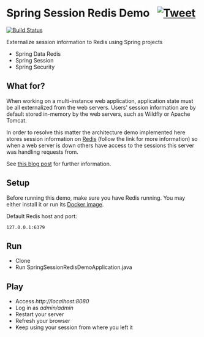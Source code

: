 # Spring Session Redis Demo &nbsp; [![Tweet](https://img.shields.io/twitter/url/http/shields.io.svg?style=social)](https://twitter.com/intent/tweet?text=Spring%20Session%20With%20Redis&url=https://github.com/selzlein/spring-session-redis-demo&hashtags=spring,spring-session,redis)

[![Build Status](https://img.shields.io/travis/selzlein/spring-session-redis-demo.svg?style=flat-square)](https://travis-ci.org/selzlein/spring-session-redis-demo)

Externalize session information to Redis using Spring projects

- Spring Data Redis
- Spring Session
- Spring Security

## What for?

When working on a multi-instance web application, application state must be all externalized from the web servers. Users' session information are by default stored in-memory by the web servers, such as Wildfly or Apache Tomcat.

In order to resolve this matter the architecture demo implemented here stores session information on [Redis](https://redis.io/) (follow the link for more information) so when a web server is down others have access to the sessions this server was handling requests from.

See [this blog post](https://selzlein.github.io/2017/10/30/spring-security-session-redis/) for further information.

## Setup

Before running this demo, make sure you have Redis running.
You may either install it or run its [Docker image](https://hub.docker.com/_/redis/).

Default Redis host and port:
 
    127.0.0.1:6379

## Run

- Clone
- Run SpringSessionRedisDemoApplication.java

## Play

- Access *http://localhost:8080*
- Log in as *admin/admin*
- Restart your server
- Refresh your browser
- Keep using your session from where you left it